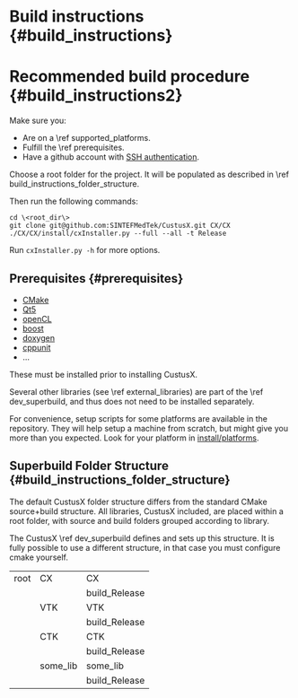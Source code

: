 Build instructions {#build_instructions}
===================

Recommended build procedure {#build_instructions2}
===================

Make sure you:
* Are on a \ref supported_platforms. 
* Fulfill the \ref prerequisites. 
* Have a github account with [SSH authentication](https://help.github.com/articles/set-up-git/).

Choose a root folder for the project. It will be populated as described in \ref build_instructions_folder_structure.

Then run the following commands:

	cd \<root_dir\>
	git clone git@github.com:SINTEFMedTek/CustusX.git CX/CX
	./CX/CX/install/cxInstaller.py --full --all -t Release

Run `cxInstaller.py -h` for more options.

Prerequisites {#prerequisites}
------------------------

 * [CMake](http://www.cmake.org/)
 * [Qt5](http://qt-project.org/)
 * [openCL](https://www.khronos.org/opencl/)
 * [boost](http://www.boost.org/)
 * [doxygen](http://www.doxygen.org/)
 * [cppunit](http://sourceforge.net/projects/cppunit/)
 * ... 

These must be installed prior to installing CustusX.

Several other libraries (see \ref external_libraries) are part of the \ref dev_superbuild,
and thus does not need to be installed separately. 

For convenience, setup scripts for some platforms are available in the 
repository. They will help setup a machine from scratch, but might give 
you more than you expected. Look for your platform in 
[install/platforms](../../install/platforms).

## Superbuild Folder Structure {#build_instructions_folder_structure}

The default CustusX folder structure differs from the standard CMake source+build 
structure. All libraries, CustusX included, are placed within a root folder,
with source and build folders grouped according to library.

The CustusX \ref dev_superbuild defines and sets up this structure. It is fully
possible to use a different structure, in that case you must configure cmake 
yourself.

|        |          |                |
| ------ | ----     | -------------- |
| root   | CX       | CX             |
|        |          | build_Release  |
|        | VTK      | VTK            |
|        |          | build_Release  |
|        | CTK      | CTK            |
|        |          | build_Release  |
|        | some_lib | some_lib       |
|        |          | build_Release  |

